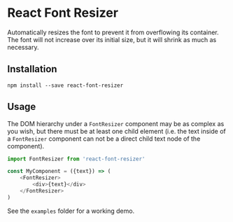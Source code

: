 # React Font Resizer
Automatically resizes the font to prevent it from overflowing its container. The font will not increase over its initial size, but it will shrink as much as necessary.

## Installation
`npm install --save react-font-resizer`

## Usage
The DOM hierarchy under a `FontResizer` component may be as complex as you wish, but there must be at least one child element (i.e. the text inside of a `FontResizer` component can not be a direct child text node of the component). 

```js
import FontResizer from 'react-font-resizer'

const MyComponent = ({text}) => (
    <FontResizer>
        <div>{text}</div>
    </FontResizer>
)
```

See the `examples` folder for a working demo.